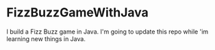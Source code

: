 # FizzBuzzGameWithJava
I build a Fizz Buzz game in Java. I'm going to update this repo while 'im learning new things in Java.
